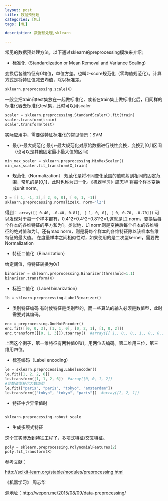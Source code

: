```yaml
---
layout: post
title: 数据预处理
categories: [ML]
tags: [ML]

description: 数据预处理,sklearn

---  
```


常见的数据预处理方法，以下通过sklearn的preprocessing模块来介绍;

- 标准化（Standardization or Mean Removal and Variance Scaling)

变换后各维特征有0均值，单位方差。也叫z-score规范化（零均值规范化）。计算方式是将特征值减去均值，除以标准差。
```python
sklearn.preprocessing.scale(X)
```
一般会把train和test集放在一起做标准化，或者在train集上做标准化后，用同样的标准化器去标准化test集，此时可以用scaler

```python
scaler = sklearn.preprocessing.StandardScaler().fit(train)
scaler.transform(train)
scaler.transform(test)
```
实际应用中，需要做特征标准化的常见情景：SVM
- 最小-最大规范化
最小-最大规范化对原始数据进行线性变换，变换到[0,1]区间（也可以是其他固定最小最大值的区间）

```python
min_max_scaler = sklearn.preprocessing.MinMaxScaler()
min_max_scaler.fit_transform(X_train)
```
- 规范化（Normalization）
规范化是将不同变化范围的值映射到相同的固定范围，常见的是[0,1]，此时也称为归一化。《机器学习》周志华
将每个样本变换成unit norm。
```python
X = [[ 1, -1, 2],[ 2, 0, 0], [ 0, 1, -1]]
sklearn.preprocessing.normalize(X, norm='l2')
```
得到：
`array([[ 0.40, -0.40, 0.81], [ 1, 0, 0], [ 0, 0.70, -0.70]])`
可以发现对于每一个样本都有，0.4^2+0.4^2+0.81^2=1,这就是L2 norm，变换后每个样本的各维特征的平方和为1。类似地，L1 norm则是变换后每个样本的各维特征的绝对值和为1。还有max norm，则是将每个样本的各维特征除以该样本各维特征的最大值。
在度量样本之间相似性时，如果使用的是二次型kernel，需要做Normalization
- 特征二值化（Binarization）

给定阈值，将特征转换为0/1
```python
binarizer = sklearn.preprocessing.Binarizer(threshold=1.1)
binarizer.transform(X)
```
- 标签二值化（Label binarization）
```python
lb = sklearn.preprocessing.LabelBinarizer()
```
- 类别特征编码
有时候特征是类别型的，而一些算法的输入必须是数值型，此时需要对其编码。
```python
enc = preprocessing.OneHotEncoder()
enc.fit([[0, 0, 3], [1, 1, 0], [0, 2, 1], [1, 0, 2]])
enc.transform([[0, 1, 3]]).toarray()  #array([[ 1., 0., 0., 1., 0., 0., 0., 0., 1.]])
```
上面这个例子，第一维特征有两种值0和1，用两位去编码。第二维用三位，第三维用四位。

- 标签编码（Label encoding）
```python
le = sklearn.preprocessing.LabelEncoder()  
le.fit([1, 2, 2, 6]) 
le.transform([1, 1, 2, 6])  #array([0, 0, 1, 2]) 
#非数值型转化为数值型
le.fit(["paris", "paris", "tokyo", "amsterdam"])
le.transform(["tokyo", "tokyo", "paris"])  #array([2, 2, 1])
```
- 特征中含异常值时
```python

sklearn.preprocessing.robust_scale
```

- 生成多项式特征

这个其实涉及到特征工程了，多项式特征/交叉特征。
```python
poly = sklearn.preprocessing.PolynomialFeatures(2)
poly.fit_transform(X)
```
参考文献：

http://scikit-learn.org/stable/modules/preprocessing.html

《机器学习》 周志华

源地址：http://wepon.me/2015/08/09/data-preprocessing/